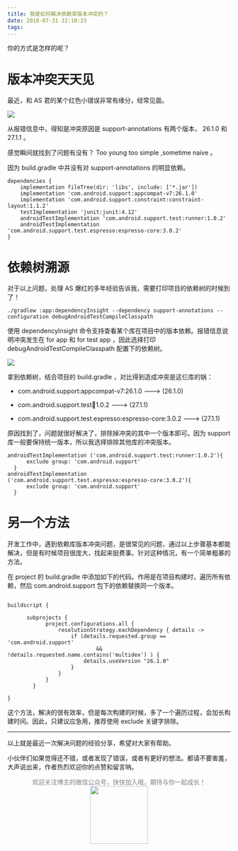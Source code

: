 ```yaml
---
title: 我是如何解决依赖库版本冲突的？
date: 2018-07-31 22:10:23
tags:
---
```


你的方式是怎样的呢？
<!--more-->

# 版本冲突天天见

最近，和 AS 君的某个红色小错误非常有缘分，经常见面。


![](http://oriwplcze.bkt.clouddn.com/support_version_1.png)

从报错信息中，得知是冲突原因是 support-annotations 有两个版本， 26.1.0 和 27.1.1 。

感觉瞬间就找到了问题有没有？
Too young too simple ,sometime naive 。

因为 build.gradle 中并没有对 support-annotations 的明显依赖。

```
dependencies {
    implementation fileTree(dir: 'libs', include: ['*.jar'])
    implementation 'com.android.support:appcompat-v7:26.1.0'
    implementation 'com.android.support.constraint:constraint-layout:1.1.2'
    testImplementation 'junit:junit:4.12'
    androidTestImplementation 'com.android.support.test:runner:1.0.2'
    androidTestImplementation 'com.android.support.test.espresso:espresso-core:3.0.2'
}

```


# 依赖树溯源

对于以上问题，处理 AS 爆红的多年经验告诉我，需要打印项目的依赖树的时候到了！

```
./gradlew :app:dependencyInsight --dependency support-annotations --configuration debugAndroidTestCompileClasspath

```
使用 dependencyInsight 命令支持查看某个库在项目中的版本依赖。报错信息说明冲突发生在 for app 和 for test app ，因此选择打印 debugAndroidTestCompileClasspath 配置下的依赖树。

![](http://oriwplcze.bkt.clouddn.com/support_version_4.png)


拿到依赖树，结合项目的 build.gradle ，对比得到造成冲突是这仨库的锅：

- com.android.support:appcompat-v7:26.1.0 ---> (26.1.0)

- com.android.support.test:runner:1.0.2 ---> (27.1.1)

- com.android.support.test.espresso:espresso-core:3.0.2 ---> (27.1.1)

原因找到了，问题就很好解决了，排除掉冲突的其中一个版本即可。因为 support 库一般要保持统一版本，所以我选择排除其他库的冲突版本。
```
androidTestImplementation ('com.android.support.test:runner:1.0.2'){
      exclude group: 'com.android.support'
  }
androidTestImplementation ('com.android.support.test.espresso:espresso-core:3.0.2'){
      exclude group: 'com.android.support'
  }

```

# 另一个方法

开发工作中，遇到依赖库版本冲突问题，是很常见的问题，通过以上步骤基本都能解决，但是有时候项目很庞大，找起来挺费事。针对这种情况，有一个简单粗暴的方法。

在 project 的 build.gradle 中添加如下的代码。作用是在项目构建时，遍历所有依赖，然后 com.android.support 包下的依赖替换同一个版本。

```

buildscript {

	  subprojects {
	        project.configurations.all {
	            resolutionStrategy.eachDependency { details ->
	                if (details.requested.group == 'com.android.support'
	                        && !details.requested.name.contains('multidex') ) {
	                    details.useVersion "26.1.0"
	                }
	            }
	        }
	    }

}
```
这个方法，解决的很有效率，但是每次构建的时候，多了一个遍历过程，会加长构建时间。因此，只建议应急用，推荐使用 exclude 关键字排除。


---

以上就是最近一次解决问题的经验分享，希望对大家有帮助。

小伙伴们如果觉得还不错，或者发现了错误，或者有更好的想法。都请不要害羞，大声说出来，作者热烈欢迎你的点赞和留言呐。


<center>
<font color=gray>欢迎关注博主的微信公众号，快快加入哦，期待与你一起成长！</font>

<img src="http://oriwplcze.bkt.clouddn.com/qrcode_130.png" width="130" height="130" />
</center>
